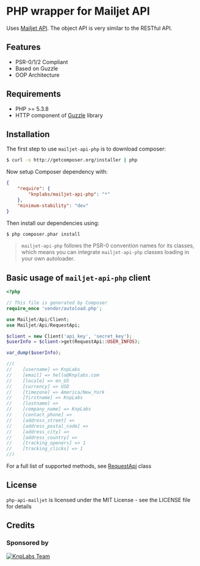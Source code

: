 # PHP wrapper for Mailjet API

Uses [Mailjet API](http://www.mailjet.com/docs/api). The object API is very similar to the RESTful API.

## Features

* PSR-0/1/2 Compliant
* Based on Guzzle
* OOP Architecture

## Requirements

* PHP >= 5.3.8
* HTTP component of [Guzzle](http://guzzlephp.org/) library

## Installation

The first step to use `mailjet-api-php` is to download composer:

```bash
$ curl -s http://getcomposer.org/installer | php
```

Now setup Composer dependency with:

```json
{
    "require": {
        "knplabs/mailjet-api-php": "*"
    },
    "minimum-stability": "dev"
}
```

Then install our dependencies using:
```bash
$ php composer.phar install
```

> `mailjet-api-php` follows the PSR-0 convention names for its classes, which means you can integrate `mailjet-api-php` classes loading in your own autoloader.

## Basic usage of `mailjet-api-php` client

```php
<?php

// This file is generated by Composer
require_once 'vendor/autoload.php';

use Mailjet/Api/Client;
use Mailjet/Api/RequestApi;

$client = new Client('api_key', 'secret_key');
$userInfo = $client->get(RequestApi::USER_INFOS);

var_dump($userInfo);

//(
//    [username] => KnpLabs
//    [email] => hello@Knplabs.com
//    [locale] => en_US
//    [currency] => USD
//    [timezone] => America/New_York
//    [firstname] => KnpLabs
//    [lastname] =>
//    [company_name] => KnpLabs
//    [contact_phone] =>
//    [address_street] =>
//    [address_postal_code] =>
//    [address_city] =>
//    [address_country] =>
//    [tracking_openers] => 1
//    [tracking_clicks] => 1
//)
```

For a full list of supported methods, see [RequestApi](src/Mailjet/Api/RequestApi.php) class

## License

`php-api-mailjet` is licensed under the MIT License - see the LICENSE file for details

## Credits

### Sponsored by

[![KnpLabs Team](http://knplabs.pl/bundles/knpcorporate/images/logo.png)](http://knplabs.com)